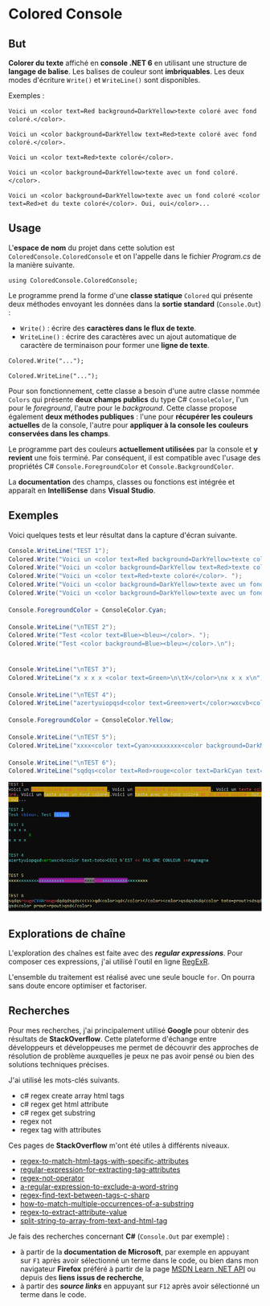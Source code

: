 # Colored Console

## But

**Colorer du texte** affiché en **console .NET 6** en utilisant une structure de **langage de balise**. Les balises de couleur sont **imbriquables**. Les deux modes d'écriture `Write()` et `WriteLine()` sont disponibles.

Exemples :
```
Voici un <color text=Red background=DarkYellow>texte coloré avec fond coloré.</color>.
```
```
Voici un <color background=DarkYellow text=Red>texte coloré avec fond coloré.</color>.
```
```
Voici un <color text=Red>texte coloré</color>.
```
```
Voici un <color background=DarkYellow>texte avec un fond coloré.</color>.
```
```
Voici un <color background=DarkYellow>texte avec un fond coloré <color text=Red>et du texte coloré</color>. Oui, oui</color>...
```

## Usage

L'**espace de nom** du projet dans cette solution est `ColoredConsole.ColoredConsole` et on l'appelle dans le fichier *Program.cs* de la manière suivante.
```
using ColoredConsole.ColoredConsole;
```

Le programme prend la forme d'une **classe statique** `Colored` qui présente deux méthodes envoyant les données dans la **sortie standard** (`Console.Out`) : 
- `Write()` : écrire des **caractères dans le flux de texte**.
- `WriteLine()` : écrire des caractères avec un ajout automatique de caractère de terminaison pour former une **ligne de texte**. 
```
Colored.Write("...");
```
```
Colored.WriteLine("...");
```

Pour son fonctionnement, cette classe a besoin d'une autre classe nommée `Colors` qui présente  **deux champs publics** du type C# `ConsoleColor`, l'un pour le *foreground*, l'autre pour le *background*. Cette classe propose également **deux méthodes publiques** : l'une pour **récupérer les couleurs actuelles** de la console, l'autre pour **appliquer à la console les couleurs conservées dans les champs**.

Le programme part des couleurs **actuellement utilisées** par la console et **y revient** une fois terminé. Par conséquent, il est compatible avec l'usage des propriétés C# `Console.ForegroundColor` et `Console.BackgroundColor`.

La **documentation** des champs, classes ou fonctions est intégrée et apparaît en **IntelliSense** dans **Visual Studio**.

## Exemples

Voici quelques tests et leur résultat dans la capture d'écran suivante.
```csharp
Console.WriteLine("TEST 1");
Colored.Write("Voici un <color text=Red background=DarkYellow>texte coloré avec fond coloré.</color>. ");
Colored.Write("Voici un <color background=DarkYellow text=Red>texte coloré avec fond coloré.</color>. ");
Colored.Write("Voici un <color text=Red>texte coloré</color>. ");
Colored.Write("Voici un <color background=DarkYellow>texte avec un fond coloré.</color>.");
Colored.Write("Voici un <color background=DarkYellow>texte avec un fond coloré <color text=Red>et du texte coloré</color>. Oui, oui</color>...\n");
			
Console.ForegroundColor = ConsoleColor.Cyan;
		
Console.WriteLine("\nTEST 2");
Colored.Write("Test <color text=Blue><bleu></color>. ");
Colored.Write("Test <color background=Blue><bleu></color>.\n");


Console.WriteLine("\nTEST 3");
Colored.WriteLine("x x x x <color text=Green>\n\tX</color>\nx x x x\n");

Console.WriteLine("\nTEST 4");
Colored.WriteLine("azertyuiopqsd<color text=Green>vert</color>wxcvb<color text=toto>CECI N'EST <color text=Red><<</color> PAS UNE COULEUR <color text=Red>>></color>ragnagna\n");

Console.ForegroundColor = ConsoleColor.Yellow;
			
Console.WriteLine("\nTEST 5");
Colored.WriteLine("xxxx<color text=Cyan>xxxxxxxx<color background=DarkMagenta>xxxxxxxxxx<color text=Red>xxxxxxxx<color background=DarkGray text=Black>xxxx</color>xxx</color>xxxxxxxxxx</color>xxxx</color>xxxx\n");

Console.WriteLine("\nTEST 6");
Colored.WriteLine("sqdqs<color text=Red>rouge<color text=DarkCyan text=Blue>CYAN</color>rouge</color>dqdqdsqds<<<>>>qd<color>qd</color></color><color>qsdqsdsdq<color toto=prout>sdsqdqsd<color prout=rpout>qsd</color>");
```
![Résultat en image](Screenshot.jpg)

## Explorations de chaîne

L'exploration des chaînes est faite avec des ***regular expressions***. Pour composer ces expressions, j'ai utilisé l'outil en ligne [RegExR](https://regexr.com).

L'ensemble du traitement est réalisé avec une seule boucle `for`. On pourra sans doute encore optimiser et factoriser.

## Recherches 

Pour mes recherches, j'ai principalement utilisé **Google** pour obtenir des résultats de **StackOverflow**. Cette plateforme d'échange entre développeurs et développeuses me permet de découvrir des approches de résolution de problème auxquelles je peux ne pas avoir pensé ou bien des solutions techniques précises. 

J'ai utilisé les mots-clés suivants.
- c# regex create array html tags
- c# regex get html attribute
- c# regex get substring
- regex not
- regex tag with attributes

Ces pages de **StackOverflow** m'ont été utiles à différents niveaux.
- [regex-to-match-html-tags-with-specific-attributes](https://stackoverflow.com/questions/9008430/regex-to-match-html-tags-with-specific-attributes)
- [regular-expression-for-extracting-tag-attributes](https://stackoverflow.com/questions/317053/regular-expression-for-extracting-tag-attributes)
- [regex-not-operator](https://stackoverflow.com/questions/7317043/regex-not-operator)
- [a-regular-expression-to-exclude-a-word-string](https://stackoverflow.com/questions/2078915/a-regular-expression-to-exclude-a-word-string)
- [regex-find-text-between-tags-c-sharp](https://stackoverflow.com/questions/20078741/regex-find-text-between-tags-c-sharp)
- [how-to-match-multiple-occurrences-of-a-substring](https://stackoverflow.com/questions/7041308/how-to-match-multiple-occurrences-of-a-substring)
- [regex-to-extract-attribute-value](https://stackoverflow.com/questions/5526094/regex-to-extract-attribute-value)
- [split-string-to-array-from-text-and-html-tag](https://stackoverflow.com/questions/29139320/split-string-to-array-from-text-and-html-tag)

Je fais des recherches concernant **C#** (`Console.Out` par exemple) : 
- à partir de la **documentation de Microsoft**, par exemple en appuyant sur `F1` après avoir sélectionné un terme dans le code, ou bien dans mon navigateur **Firefox** préféré à partir de la page [MSDN Learn .NET API](https://learn.microsoft.com/fr-fr/dotnet/api/) ou depuis des **liens issus de recherche**,
- à partir des ***source links*** en appuyant sur `F12` après avoir sélectionné un terme dans le code.
